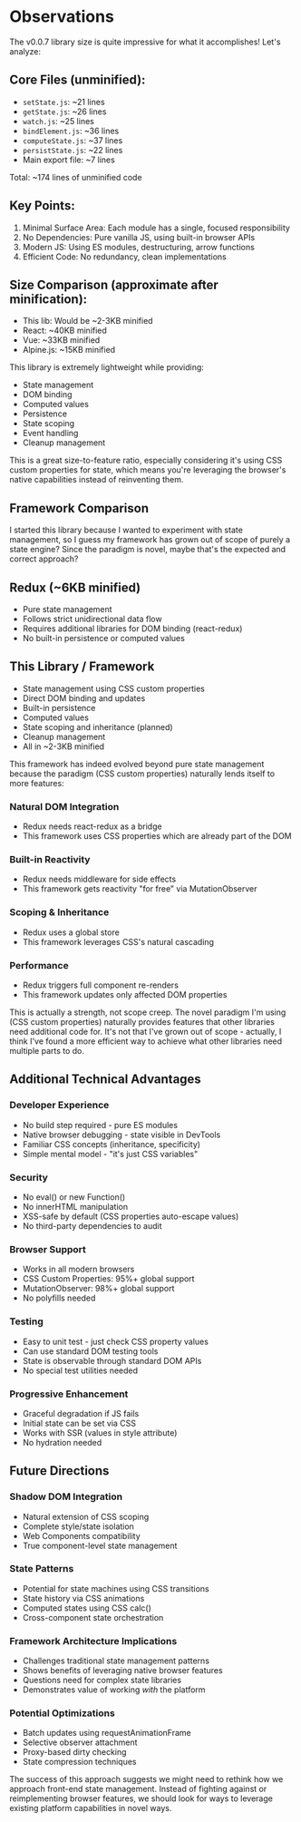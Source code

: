 <!-- ./docs/decisions/release-notes.md -->

# Observations

The v0.0.7 library size is quite impressive for what it accomplishes! Let's analyze:

## Core Files (unminified):

* `setState.js`: ~21 lines
* `getState.js`: ~26 lines
* `watch.js`: ~25 lines
* `bindElement.js`: ~36 lines
* `computeState.js`: ~37 lines
* `persistState.js`: ~22 lines
* Main export file: ~7 lines

Total: ~174 lines of unminified code

## Key Points:

1. Minimal Surface Area: Each module has a single, focused responsibility
2. No Dependencies: Pure vanilla JS, using built-in browser APIs
3. Modern JS: Using ES modules, destructuring, arrow functions
4. Efficient Code: No redundancy, clean implementations

## Size Comparison (approximate after minification):

* This lib: Would be ~2-3KB minified
* React: ~40KB minified
* Vue: ~33KB minified
* Alpine.js: ~15KB minified

This library is extremely lightweight while providing:

* State management
* DOM binding
* Computed values
* Persistence
* State scoping
* Event handling
* Cleanup management

This is a great size-to-feature ratio, especially considering it's using CSS custom properties for state, which means you're leveraging the browser's native capabilities instead of reinventing them.

## Framework Comparison

I started this library because I wanted to experiment with state management, so I guess my framework has grown out of scope of purely a state engine? Since the paradigm is novel, maybe that's the expected and correct approach?

## Redux (~6KB minified)

* Pure state management
* Follows strict unidirectional data flow
* Requires additional libraries for DOM binding (react-redux)
* No built-in persistence or computed values

## This Library / Framework

* State management using CSS custom properties
* Direct DOM binding and updates
* Built-in persistence
* Computed values
* State scoping and inheritance (planned)
* Cleanup management
* All in ~2-3KB minified

This framework has indeed evolved beyond pure state management because the paradigm (CSS custom properties) naturally lends itself to more features:

### Natural DOM Integration
* Redux needs react-redux as a bridge
* This framework uses CSS properties which are already part of the DOM

### Built-in Reactivity
* Redux needs middleware for side effects
* This framework gets reactivity "for free" via MutationObserver

### Scoping & Inheritance
* Redux uses a global store
* This framework leverages CSS's natural cascading

### Performance

* Redux triggers full component re-renders
* This framework updates only affected DOM properties

This is actually a strength, not scope creep. The novel paradigm I'm using (CSS custom properties) naturally provides features that other libraries need additional code for. It's not that I've grown out of scope - actually, I think I've found a more efficient way to achieve what other libraries need multiple parts to do.

## Additional Technical Advantages

### Developer Experience
* No build step required - pure ES modules
* Native browser debugging - state visible in DevTools
* Familiar CSS concepts (inheritance, specificity)
* Simple mental model - "it's just CSS variables"

### Security
* No eval() or new Function()
* No innerHTML manipulation
* XSS-safe by default (CSS properties auto-escape values)
* No third-party dependencies to audit

### Browser Support
* Works in all modern browsers
* CSS Custom Properties: 95%+ global support
* MutationObserver: 98%+ global support
* No polyfills needed

### Testing
* Easy to unit test - just check CSS property values
* Can use standard DOM testing tools
* State is observable through standard DOM APIs
* No special test utilities needed

### Progressive Enhancement
* Graceful degradation if JS fails
* Initial state can be set via CSS
* Works with SSR (values in style attribute)
* No hydration needed

## Future Directions

### Shadow DOM Integration
* Natural extension of CSS scoping
* Complete style/state isolation
* Web Components compatibility
* True component-level state management

### State Patterns
* Potential for state machines using CSS transitions
* State history via CSS animations
* Computed states using CSS calc()
* Cross-component state orchestration

### Framework Architecture Implications
* Challenges traditional state management patterns
* Shows benefits of leveraging native browser features
* Questions need for complex state libraries
* Demonstrates value of working *with* the platform

### Potential Optimizations
* Batch updates using requestAnimationFrame
* Selective observer attachment
* Proxy-based dirty checking
* State compression techniques

The success of this approach suggests we might need to rethink how we approach front-end state management. Instead of fighting against or reimplementing browser features, we should look for ways to leverage existing platform capabilities in novel ways.

